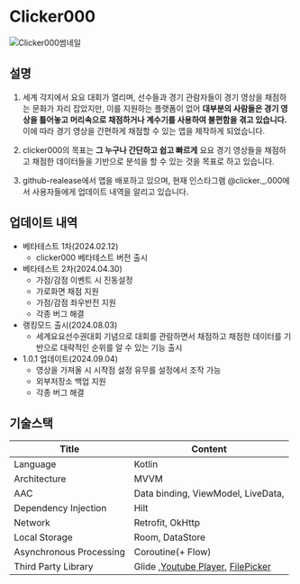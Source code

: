# Clicker000
![Clicker000썸네일](https://github.com/samgashyeong/Clicker000/assets/66434787/1e3b7843-e66a-4b67-b61f-66ae2c66a35a)


## 설명
1. 세계 각지에서 요요 대회가 열리며, 선수들과 경기 관람자들이 경기 영상을 채점하는 문화가 자리 잡았지만, 이를 지원하는 플랫폼이 없어 **대부분의 사람들은 경기 영상을 틀어놓고 머리속으로 채점하거나 계수기를 사용하여 불편함을 겪고 있습니다.** 이에 따라 경기 영상을 간편하게 채점할 수 있는 앱을 제작하게 되었습니다.

2. clicker000의 목표는 **그 누구나 간단하고 쉽고 빠르게** 요요 경기 영상들을 채점하고 채점한 데이터들을 기반으로 분석을 할 수 있는 것을 목표로 하고 있습니다.

3. github-realease에서 앱을 배포하고 있으며, 현재 인스타그램 @clicker._.000에서 사용자들에게 업데이트 내역을 알리고 있습니다.

## 업데이트 내역
- 베타테스트 1차(2024.02.12)
  - clicker000 베타테스트 버전 출시
- 베타테스트 2차(2024.04.30)
   -  가점/감점 이벤트 시 진동설정
   -  가로화면 채점 지원
   -  가점/감점 좌우반전 지원
   -  각종 버그 해결
- 랭킹모드 출시(2024.08.03)
    - 세계요요선수권대회 기념으로 대회를 관람하면서 채점하고 채점한 데이터를 기반으로 대략적인 순위를 알 수 있는 기능 출시
- 1.0.1 업데이트(2024.09.04)
    - 영상을 가져올 시 시작점 설정 유무를 설정에서 조작 가능
    - 외부저장소 백업 지원
    - 각종 버그 해결
## 기술스택
| Title | Content |
| ------------ | -------------------------- |
| Language | Kotlin |
| Architecture | MVVM  |
| AAC | Data binding, ViewModel, LiveData, 
| Dependency Injection | Hilt  |
| Network | Retrofit, OkHttp  |
| Local Storage | Room, DataStore |
| Asynchronous Processing | Coroutine(+ Flow)  |
| Third Party Library | Glide ,[Youtube Player](https://github.com/PierfrancescoSoffritti), [FilePicker](https://github.com/Atwa/filepicker)  |
